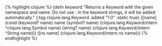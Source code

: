 {% highlight clojure %}
(defn keyword
  "Returns a Keyword with the given namespace and name.  Do not use :
  in the keyword strings, it will be added automatically."
  {:tag clojure.lang.Keyword
   :added "1.0"
   :static true}
  ([name] (cond (keyword? name) name
                (symbol? name) (clojure.lang.Keyword/intern ^clojure.lang.Symbol name)
                (string? name) (clojure.lang.Keyword/intern ^String name)))
  ([ns name] (clojure.lang.Keyword/intern ns name)))
{% endhighlight %}
